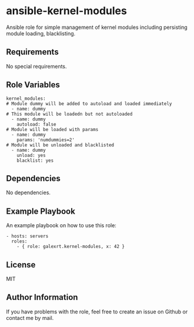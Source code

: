 ansible-kernel-modules
======================

Ansible role for simple management of kernel modules including persisting module loading, blacklisting.

Requirements
------------

No special requirements.

Role Variables
--------------

```
kernel_modules:
# Module dummy will be added to autoload and loaded immediately
  - name: dummy
# This module will be loadedn but not autoloaded
  - name: dummy
    autoload: false
# Module will be loaded with params
  - name: dummy
    params: 'numdummies=2'
# Module will be unloaded and blacklisted
  - name: dummy
    unload: yes
    blacklist: yes
```

Dependencies
------------

No dependencies.

Example Playbook
----------------

An example playbook on how to use this role:

```
- hosts: servers
  roles:
    - { role: galexrt.kernel-modules, x: 42 }
```

License
-------

MIT

Author Information
------------------

If you have problems with the role, feel free to create an issue on Github or contact me by mail.

